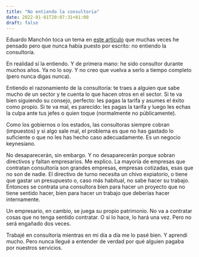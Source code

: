 ```yaml
---
title: "No entiendo la consultoria"
date: 2022-01-01T20:07:31+01:00
draft: false
---
```

Eduardo Manchón toca un tema en [este artículo](https://blogs.elconfidencial.com/tecnologia/tribuna/2021-12-27/homeopatia-placebos-gurus-consultoria-productividad_3350078/) que muchas veces he pensado pero que nunca había puesto por escrito: no entiendo la consultoría.

En realidad sí la entiendo. Y de primera mano: he sido consultor durante muchos años. Ya no lo soy. Y no creo que vuelva a serlo a tiempo completo (pero nunca digas nunca).

Entiendo el razonamiento de la consultoría: te traes a alguien que sabe mucho de un sector y te cuenta lo que hacen otros en el sector. Si te va bien siguiendo su consejo, perfecto: les pagas la tarifa y asumes el éxito como propio. Si te va mal, es parecido: les pagas la tarifa y luego les echas la culpa ante tus jefes o quien toque (normalmente no públicamente).

Como los gobiernos o los estados, las consultoras siempre cobran (impuestos) y si algo sale mal, el problema es que no has gastado lo suficiente o que no les has hecho caso adecuadamente. Es un negocio keynesiano.

No desaparecerán, sin embargo. Y no desaparecerán porque sobran directivos y faltan empresarios. Me explico. La mayoría de empresas que contratan consultoría son grandes empresas, empresas cotizadas, esas que no son de nadie. El directivo de turno necesita un chivo expiatorio, o tiene que gastar un presupuesto o, caso más habitual, no sabe hacer su trabajo. Entonces se contrata una consultora bien para hacer un proyecto que no tiene sentido hacer, bien para hacer un trabajo que deberías hacer internamente.

Un empresario, en cambio, se juega su propio patrimonio. No va a contratar cosas que no tenga sentido contratar. O si lo hace, lo hará una vez. Pero no será engañado dos veces.

Trabajé en consultoría mientras en mi día a día me lo pasé bien. Y aprendí mucho. Pero nunca llegué a entender de verdad por qué alguien pagaba por nuestros servicios.

